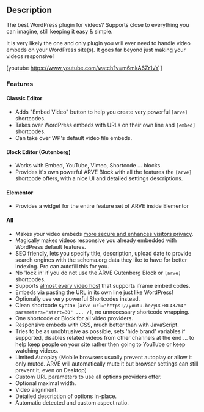 
## Description ##

The best WordPress plugin for videos? Supports close to everything you can imagine, still keeping it easy & simple.

It is very likely the one and only plugin you will ever need to handle video embeds on your WordPress site(s). It goes far beyond just making your videos responsive!

[youtube https://www.youtube.com/watch?v=m6mkA6Zr1vY ]

### Features ###

#### Classic Editor ####

*  Adds "Embed Video" button to help you create very powerful `[arve]` shortcodes.
*  Takes over WordPress embeds with URLs on their own line and `[embed]` shortcodes.
*  Can take over WP's default video file embeds.

#### Block Editor (Gutenberg) ####

*  Works with Embed, YouTube, Vimeo, Shortcode ... blocks.
*  Provides it's own powerful ARVE Block with all the features the `[arve]` shortcode offers, with a nice UI and detailed settings descriptions.

#### Elementor ####

* Provides a widget for the entire feature set of ARVE inside Elementor

#### All ####

*   Makes your video embeds [more secure and enhances visitors privacy](https://nextgenthemes.com/privacy-enhanced-and-safer-iframes-in-arve-10-0/).
*   Magically makes videos responsive you already embedded with WordPress default features.
*   SEO friendly, lets you specify title, description, upload date to provide search engines with the schema.org data they like to have for better indexing. Pro can autofill this for you.
*   No 'lock in' if you do not use the ARVE Gutenberg Block or `[arve]` shortcodes.
*   Supports [almost every video host](https://nextgenthemes.com/plugins/arve-pro/#support-table) that supports iframe embed codes.
*   Embeds via pasting the URL in its own line just like WordPress!
*   Optionally use very powerful Shortcodes instead.
*   Clean shortcode syntax `[arve url="https://youtu.be/yUCFRL43Zm4" parameters="start=30" ... /]`, no unnecessary shortcode wrapping.
*   One shortcode or Block for all video providers.
*   Responsive embeds with CSS, much better than with JavaScript.
*   Tries to be as unobtrusive as possible, sets 'hide brand' variables if supported, disables related videos from other channels at the end … to help keep people on your site rather then going to YouTube or keep watching videos.
*   Limited Autoplay (Mobile browsers usually prevent autoplay or allow it only muted. ARVE will automatically mute it but browser settings can still prevent it, even on Desktop)
*   Custom URL parameters to use all options providers offer.
*   Optional maximal width.
*   Video alignment.
*   Detailed description of options in-place.
*   Automatic detected and custom aspect ratio.
